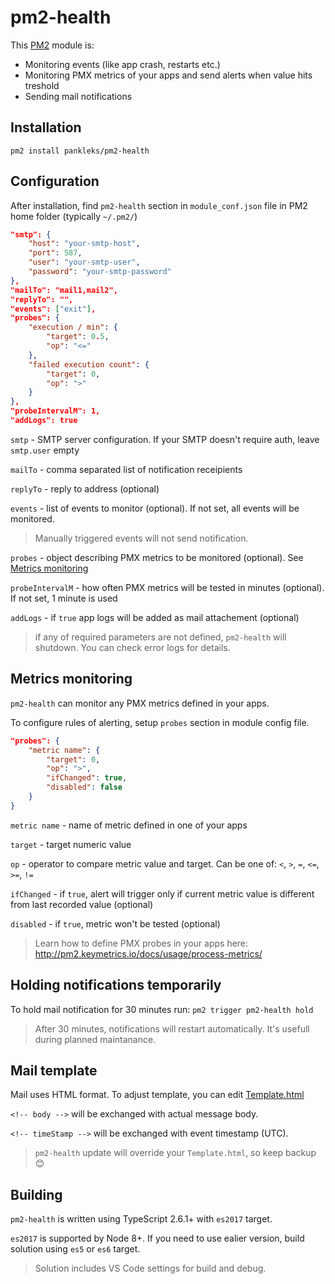 # pm2-health
This [PM2](http://pm2.keymetrics.io/) module is:
* Monitoring events (like app crash, restarts etc.)
* Monitoring PMX metrics of your apps and send alerts when value hits treshold
* Sending mail notifications

## Installation

`pm2 install pankleks/pm2-health`

## Configuration

After installation, find `pm2-health` section in `module_conf.json` file in PM2 home folder (typically `~/.pm2/`)

```json
"smtp": {
    "host": "your-smtp-host",
    "port": 587,
    "user": "your-smtp-user",
    "password": "your-smtp-password"
},
"mailTo": "mail1,mail2",
"replyTo": "",
"events": ["exit"],
"probes": {
    "execution / min": {
        "target": 0.5,
        "op": "<="
    },
    "failed execution count": {
        "target": 0,
        "op": ">"
    }
},
"probeIntervalM": 1,
"addLogs": true
```
`smtp` - SMTP server configuration. If your SMTP doesn't require auth, leave `smtp.user` empty

`mailTo` - comma separated list of notification receipients

`replyTo` - reply to address (optional)

`events` - list of events to monitor (optional). If not set, all events will be monitored. 

> Manually triggered events will not send notification.

`probes` - object describing PMX metrics to be monitored (optional). See  [Metrics monitoring](#metrics-monitoring)

`probeIntervalM` - how often PMX metrics will be tested in minutes (optional). If not set, 1 minute is used

`addLogs` - if `true` app logs will be added as mail attachement (optional)

> if any of required parameters are not defined, `pm2-health` will shutdown. You can check error logs for details.

## Metrics monitoring

`pm2-health` can monitor any PMX metrics defined in your apps.

To configure rules of alerting, setup `probes` section in module config file.

```json
"probes": {
    "metric name": {
        "target": 0,
        "op": ">",
        "ifChanged": true,
        "disabled": false
    }    
}
```
`metric name` - name of metric defined in one of your apps

`target` - target numeric value

`op` - operator to compare metric value and target. Can be one of: `<`, `>`, `=`, `<=`, `>=`, `!=`

`ifChanged` - if `true`, alert will trigger only if current metric value is different from last recorded value (optional)

`disabled` - if `true`, metric won't be tested (optional)

> Learn how to define PMX probes in your apps here: http://pm2.keymetrics.io/docs/usage/process-metrics/

## Holding notifications temporarily

To hold mail notification for 30 minutes run: `pm2 trigger pm2-health hold`

> After 30 minutes, notifications will restart automatically. It's usefull during planned maintanance.

## Mail template

Mail uses HTML format. To adjust template, you can edit [Template.html](./Template.html)

`<!-- body -->` will be exchanged with actual message body.

`<!-- timeStamp -->` will be exchanged with event timestamp (UTC).

> `pm2-health` update will override your `Template.html`, so keep backup :blush:

## Building

`pm2-health` is written using TypeScript 2.6.1+ with `es2017` target. 

`es2017` is supported by Node 8+. If you need to use ealier version, build solution using `es5` or `es6` target.

> Solution includes VS Code settings for build and debug.